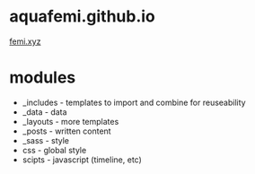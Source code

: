 # aquafemi.github.io
[femi.xyz](http://femi.xyz)

# modules
* _includes - templates to import and combine for reuseability
* _data - data
* _layouts - more templates
* _posts - written content
* _sass - style
* css - global style
* scipts - javascript (timeline, etc)
